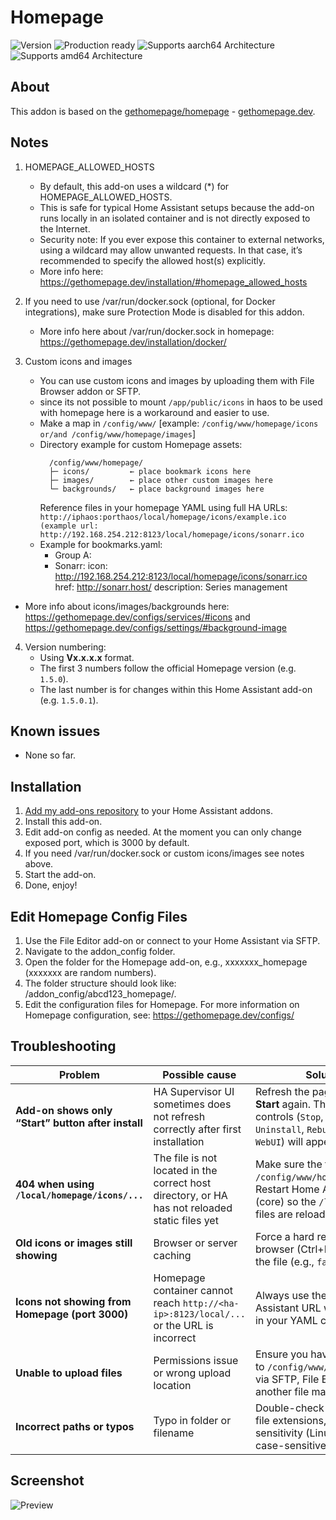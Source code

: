 # Homepage
![Version][version]
![Production ready][production-ready]
![Supports aarch64 Architecture][aarch64-shield]
![Supports amd64 Architecture][amd64-shield]

## About
This addon is based on the [gethomepage/homepage](https://hub.docker.com/r/gethomepage/homepage/) - [gethomepage.dev](https://gethomepage.dev).

## Notes
1. HOMEPAGE_ALLOWED_HOSTS
   - By default, this add-on uses a wildcard (*) for HOMEPAGE_ALLOWED_HOSTS.
   - This is safe for typical Home Assistant setups because the add-on runs locally in an isolated container and is not directly exposed to the Internet.
   - Security note: If you ever expose this container to external networks, using a wildcard may allow unwanted requests. In that case, it’s recommended to specify the allowed host(s) explicitly.
   - More info here: https://gethomepage.dev/installation/#homepage_allowed_hosts

2. If you need to use /var/run/docker.sock (optional, for Docker integrations), make sure Protection Mode is disabled for this addon.
   - More info here about /var/run/docker.sock in homepage: https://gethomepage.dev/installation/docker/

3. Custom icons and images
   - You can use custom icons and images by uploading them with File Browser addon or SFTP.
   - since its not possible to mount `/app/public/icons` in haos to be used with homepage here is a workaround and easier to use.
   - Make a map in `/config/www/` [example: `/config/www/homepage/icons or/and /config/www/homepage/images`]
   - Directory example for custom Homepage assets:
     ```
       /config/www/homepage/
       ├─ icons/         ← place bookmark icons here
       ├─ images/        ← place other custom images here
       └─ backgrounds/   ← place background images here
     ```
       Reference files in your homepage YAML using full HA URLs:
       `http://iphaos:porthaos/local/homepage/icons/example.ico (example url: http://192.168.254.212:8123/local/homepage/icons/sonarr.ico`
   - Example for bookmarks.yaml:
     - Group A:
      - Sonarr:
        icon: http://192.168.254.212:8123/local/homepage/icons/sonarr.ico
        href: http://sonarr.host/
        description: Series management
  - More info about icons/images/backgrounds here: https://gethomepage.dev/configs/services/#icons and https://gethomepage.dev/configs/settings/#background-image

4. Version numbering:
   - Using **Vx.x.x.x** format.
   - The first 3 numbers follow the official Homepage version (e.g. `1.5.0`).
   - The last number is for changes within this Home Assistant add-on (e.g. `1.5.0.1`).

## Known issues
- None so far.

## Installation
1. [Add my add-ons repository][repository] to your Home Assistant addons.
2. Install this add-on.
3. Edit add-on config as needed. At the moment you can only change exposed port, which is 3000 by default.
4. If you need /var/run/docker.sock or custom icons/images see notes above.
5. Start the add-on.
6. Done, enjoy!

## Edit Homepage Config Files
1. Use the File Editor add-on or connect to your Home Assistant via SFTP.
2. Navigate to the addon_config folder.
3. Open the folder for the Homepage add-on, e.g., xxxxxxx_homepage (xxxxxxx are random numbers).
4. The folder structure should look like: /addon_config/abcd123_homepage/.
5. Edit the configuration files for Homepage. For more information on Homepage configuration, see: https://gethomepage.dev/configs/

## Troubleshooting

| Problem | Possible cause | Solution |
|---------|----------------|----------|
| **Add-on shows only “Start” button after install** | HA Supervisor UI sometimes does not refresh correctly after first installation | Refresh the page (F5) or click **Start** again. Then the full controls (`Stop`, `Restart`, `Uninstall`, `Rebuild`, `Open WebUI`) will appear. |
| **404 when using `/local/homepage/icons/...`** | The file is not located in the correct host directory, or HA has not reloaded static files yet | Make sure the file is placed in `/config/www/homepage/icons/`. Restart Home Assistant (core) so the `/local/` static files are reloaded. |
| **Old icons or images still showing** | Browser or server caching | Force a hard refresh in the browser (Ctrl+F5) or rename the file (e.g., `favicon_v2.ico`). |
| **Icons not showing from Homepage (port 3000)** | Homepage container cannot reach `http://<ha-ip>:8123/local/...` or the URL is incorrect | Always use the full Home Assistant URL with port 8123 in your YAML config. |
| **Unable to upload files** | Permissions issue or wrong upload location | Ensure you have write access to `/config/www/homepage/...` via SFTP, File Editor, or another file manager. |
| **Incorrect paths or typos** | Typo in folder or filename | Double-check folder names, file extensions, and case sensitivity (Linux paths are case-sensitive). |

## Screenshot

![Preview][preview]

<!--
Assets
-->

[aarch64-shield]: https://img.shields.io/badge/aarch64-yes-green.svg
[amd64-shield]: https://img.shields.io/badge/amd64-yes-green.svg


[version]: https://img.shields.io/badge/version-v1.5.0-blue.svg
[production-ready]: https://img.shields.io/badge/Production%20ready-yes-green.svg

[repository]: https://my.home-assistant.io/redirect/supervisor_add_addon_repository/?repository_url=https://github.com/bytenoodle/hassioaddon
[preview]: https://raw.githubusercontent.com/gethomepage/homepage/refs/heads/dev/images/1.png
